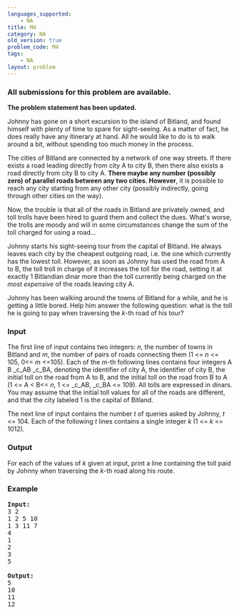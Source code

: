 ```yaml
---
languages_supported:
    - NA
title: M4
category: NA
old_version: true
problem_code: M4
tags:
    - NA
layout: problem
---
```

###  All submissions for this problem are available. 

**The problem statement has been updated.**

Johnny has gone on a short excursion to the island of Bitland, and found himself with plenty of time to spare for sight-seeing. As a matter of fact, he does really have any itinerary at hand. All he would like to do is to walk around a bit, without spending too much money in the process.

The cities of Bitland are connected by a network of one way streets. If there exists a road leading directly from city A to city B, then there also exists a road directly from city B to city A. **There maybe any number (possibly zero) of parallel roads between any two cities. However**, it is possible to reach any city starting from any other city (possibly indirectly, going through other cities on the way).

Now, the trouble is that all of the roads in Bitland are privately owned, and toll trolls have been hired to guard them and collect the dues. What's worse, the trolls are moody and will in some circumstances change the sum of the toll charged for using a road...

Johnny starts his sight-seeing tour from the capital of Bitland. He always leaves each city by the cheapest outgoing road, i.e. the one which currently has the lowest toll. However, as soon as Johnny has used the road from A to B, the toll troll in charge of it increases the toll for the road, setting it at exactly 1 Bitlandian dinar more than the toll currently being charged on the _most expensive_ of the roads leaving city A.

Johnny has been walking around the towns of Bitland for a while, and he is getting a little bored. Help him answer the following question: what is the toll he is going to pay when traversing the _k_-th road of his tour?

### Input

The first line of input contains two integers: _n_, the number of towns in Bitland and _m_, the number of pairs of roads connecting them (1 <= _n_ <= 105, 0<= _m_ <=105). Each of the _m_-th following lines contains four integers A B _c_AB _c_BA, denoting the identifier of city A, the identifier of city B, the initial toll on the road from A to B, and the initial toll on the road from B to A (1 <= A < B<= _n_, 1 <= _c_AB, _c_BA <= 109). All tolls are expressed in dinars. You may assume that the initial toll values for all of the roads are different, and that the city labeled 1 is the capital of Bitland.

The next line of input contains the number _t_ of queries asked by Johnny, _t_ <= 104. Each of the following _t_ lines contains a single integer _k_ (1 <= _k_ <= 1012).

### Output

For each of the values of _k_ given at input, print a line containing the toll paid by Johnny when traversing the _k_-th road along his route.

### Example

<pre><b>Input:</b>
3 2
1 2 5 10
1 3 11 7
4
1
2
3
5

<b>Output:</b>
5
10
11
12
</pre>